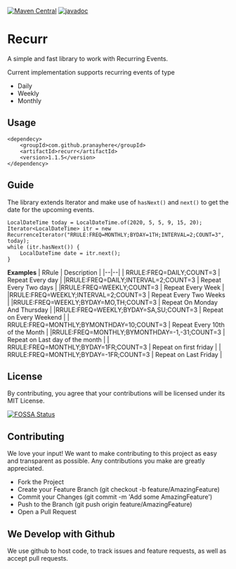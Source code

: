 [![Maven Central](https://maven-badges.herokuapp.com/maven-central/com.github.pranayhere/recurr/badge.svg)](https://maven-badges.herokuapp.com/maven-central/com.github.pranayhere/recurr) [![javadoc](https://javadoc.io/badge2/com.github.pranayhere/recurr/javadoc.svg)](https://javadoc.io/doc/com.github.pranayhere/recurr)
# Recurr

A simple and fast library to work with Recurring Events.

Current implementation supports recurring events of type
  - Daily
  - Weekly
  - Monthly

## Usage
```
<dependecy>
	<groupId>com.github.pranayhere</groupId>  
	<artifactId>recurr</artifactId>
	<version>1.1.5</version>
</dependency>
```

## Guide

The library extends Iterator and make use of `hasNext()` and `next()` to get the date for the upcoming events.
```
LocalDateTime today = LocalDateTime.of(2020, 5, 5, 9, 15, 20);
Iterator<LocalDateTime> itr = new RecurrenceIterator("RRULE:FREQ=MONTHLY;BYDAY=1TH;INTERVAL=2;COUNT=3", today);
while (itr.hasNext()) {  
    LocalDateTime date = itr.next();  
}
```

**Examples**
| RRule | Description |
|--|--|
| RRULE:FREQ=DAILY;COUNT=3 | Repeat Every day |
|RRULE:FREQ=DAILY;INTERVAL=2;COUNT=3 | Repeat Every Two days |
|RRULE:FREQ=WEEKLY;COUNT=3 | Repeat Every Week |
|RRULE:FREQ=WEEKLY;INTERVAL=2;COUNT=3 | Repeat Every Two Weeks |
|RRULE:FREQ=WEEKLY;BYDAY=MO,TH;COUNT=3 | Repeat On Monday And Thursday | 
|RRULE:FREQ=WEEKLY;BYDAY=SA,SU;COUNT=3 | Repeat on Every Weekend |
| RRULE:FREQ=MONTHLY;BYMONTHDAY=10;COUNT=3 | Repeat Every 10th of the Month |
|RRULE:FREQ=MONTHLY;BYMONTHDAY=-1,-31;COUNT=3 | Repeat on Last day of the month |
| RRULE:FREQ=MONTHLY;BYDAY=1FR;COUNT=3 | Repeat on first friday |
| RRULE:FREQ=MONTHLY;BYDAY=-1FR;COUNT=3 | Repeat on Last Friday |

## License
By contributing, you agree that your contributions will be licensed under its MIT License.

[![FOSSA Status](https://app.fossa.com/api/projects/git%2Bgithub.com%2Fpranayhere%2Frecurr.svg?type=large)](https://app.fossa.com/projects/git%2Bgithub.com%2Fpranayhere%2Frecurr?ref=badge_large)

## Contributing
We love your input! We want to make contributing to this project as easy and transparent as possible.
Any contributions you make are greatly appreciated.

* Fork the Project
* Create your Feature Branch (git checkout -b feature/AmazingFeature)
* Commit your Changes (git commit -m 'Add some AmazingFeature')
* Push to the Branch (git push origin feature/AmazingFeature)
* Open a Pull Request

## We Develop with Github
We use github to host code, to track issues and feature requests, as well as accept pull requests.
